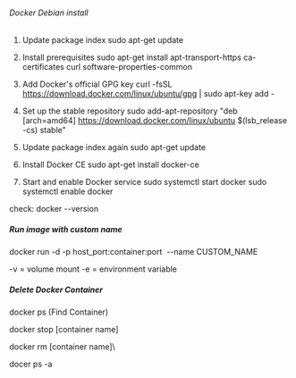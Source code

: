###### Docker Debian install #####

1.  Update package index
sudo apt-get update

2.  Install prerequisites
sudo apt-get install apt-transport-https ca-certificates curl software-properties-common

3.  Add Docker's official GPG key
curl -fsSL https://download.docker.com/linux/ubuntu/gpg | sudo apt-key add -

4.  Set up the stable repository
sudo add-apt-repository "deb [arch=amd64] https://download.docker.com/linux/ubuntu $(lsb_release -cs) stable"

5.  Update package index again
sudo apt-get update

6.  Install Docker CE
sudo apt-get install docker-ce

7.  Start and enable Docker service
sudo systemctl start docker
sudo systemctl enable docker

check:
docker --version

##### Run image with custom name #####
docker run -d -p host_port:container:port <Image name> --name CUSTOM_NAME

-v = volume mount
-e = environment variable

##### Delete Docker Container #####
docker ps (Find Container)

docker stop [container name]

docker rm [container name]\

docer ps -a

